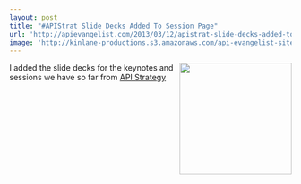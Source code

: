 ```yaml
---
layout: post
title: "#APIStrat Slide Decks Added To Session Page"
url: 'http://apievangelist.com/2013/03/12/apistrat-slide-decks-added-to-session-page/'
image: 'http://kinlane-productions.s3.amazonaws.com/api-evangelist-site/blog/api-strategy-practice-event-2-sold-out.png'
---
```


[<img src="https://s3.amazonaws.com/kinlane-productions/events/api-strategy-practice-conference/api-strategy-practice-event-2-sold-out.png" alt="" width="200" align="right" />][1]

I added the slide decks for the keynotes and sessions we have so far from [API Strategy ][1]

   [1]: http://www.apistrategyconference.com/
